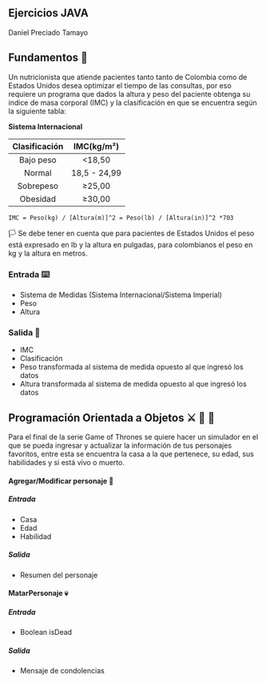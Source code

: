 ## Ejercicios JAVA
Daniel Preciado Tamayo

## Fundamentos :green_apple:
Un nutricionista que atiende pacientes tanto tanto de Colombia como de Estados Unidos desea optimizar el tiempo de las consultas, por eso requiere un programa que dados la altura y peso del paciente obtenga su índice de masa corporal (IMC) y la clasificación en que se encuentra según la siguiente tabla:

**Sistema Internacional**

| Clasificación 	|  IMC(kg/m²)  	|
|:-------------:	|:------------:	|
|   Bajo peso   	|    <18,50    	|
|     Normal    	| 18,5 - 24,99 	|
|   Sobrepeso   	|    ≥25,00    	|
|    Obesidad   	|    ≥30,00    	|

    IMC = Peso(kg) / [Altura(m)]^2 = Peso(lb) / [Altura(in)]^2 *703

:white_flag: Se debe tener en cuenta que para pacientes de Estados Unidos el peso está expresado en lb y la altura en pulgadas, para colombianos el peso en kg y la altura en metros. 

### Entrada :keyboard:
- Sistema de Medidas (Sistema Internacional/Sistema Imperial)
- Peso
- Altura

### Salida :checkered_flag:
- IMC
- Clasificación
- Peso transformada al sistema de medida opuesto al que ingresó los datos
- Altura transformada al sistema de medida opuesto al que ingresó los datos

## Programación Orientada a Objetos :crossed_swords: :wolf: :dragon:
Para el final de la serie Game of Thrones se quiere hacer un simulador en el que se pueda ingresar y actualizar la información de tus personajes favoritos, entre esta se encuentra la casa a la que pertenece, su edad, sus habilidades y si está vivo o muerto.

#### Agregar/Modificar personaje :man:
##### Entrada
- Casa
- Edad
- Habilidad
##### Salida
- Resumen del personaje

#### MatarPersonaje :skull:
##### Entrada
- Boolean isDead
##### Salida
- Mensaje de condolencias 
